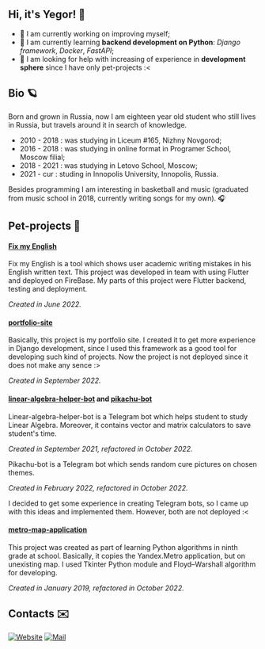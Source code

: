 ## Hi, it's Yegor! 👋

- 🔭 I am currently working on improving myself; 
- 🌱 I am currently learning **backend development on Python**: _Django framework_, _Docker_, _FastAPI_;
- 🤔 I am looking for help with increasing of experience in **development sphere** since I have only pet-projects :<


## Bio 🪐
Born and grown in Russia, now I am eighteen year old student who still lives in Russia, but travels around it in search of knowledge.
- 2010 - 2018 : was studying in Liceum #165, Nizhny Novgorod;
- 2016 - 2018 : was studying in online format in Programer School, Moscow filial;
- 2018 - 2021 : was studying in Letovo School, Moscow;
- 2021 - cur : studing in Innopolis University, Innopolis, Russia.

Besides programming I am interesting in basketball and music (graduated from music school in 2018, currently writing songs for my own). 🎧

## Pet-projects 🦕

#### [Fix my English](https://github.com/InnoSWP/B21-07FixMyEnglish)
Fix my English is a tool which shows user academic writing mistakes in his English written text. This project was developed in team with using Flutter and deployed on FireBase. My parts of this project were Flutter backend, testing and deployment. 

_Created in June 2022._

#### [portfolio-site](https://github.com/SokolOFFF/portfolio-site)
Basically, this project is my portfolio site. I created it to get more experience in Django development, since I used this framework as a good tool for developing such kind of projects. Now the project is not deployed since it does not make any sence :>

_Created in September 2022._

#### [linear-algebra-helper-bot](https://github.com/SokolOFFF/linear-algebra-helper-bot) and [pikachu-bot](https://github.com/SokolOFFF/pikachu-bot)

Linear-algebra-helper-bot is a Telegram bot which helps student to study Linear Algebra. Moreover, it contains vector and matrix calculators to save student's time.

_Created in September 2021, refactored in October 2022._

Pikachu-bot is a Telegram bot which sends random cure pictures on chosen themes. 

_Created in February 2022, refactored in October 2022._

I decided to get some experience in creating Telegram bots, so I came up with this ideas and implemented them. However, both are not deployed :<

#### [metro-map-application](https://github.com/SokolOFFF/metro-map-application)

This project was created as part of learning Python algorithms in ninth grade at school. Basically, it copies the Yandex.Metro application, but on unexisting map. I used Tkinter Python module and Floyd–Warshall algorithm for developing. 

_Created in January 2019, refactored in October 2022._

## Contacts ✉️
[![Website](https://img.shields.io/badge/sokolofff-personal%20page-84A9CE?style=for-the-badge)](https://sokolofff.github.io) [![Mail](https://img.shields.io/badge/Gmail-D14836?style=for-the-badge&logo=gmail&logoColor=white)](mailto:egor1sokolov@gmail.com)
